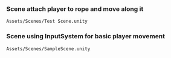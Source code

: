 ### Scene attach player to rope and move along it
`Assets/Scenes/Test Scene.unity`

### Scene using InputSystem for basic player movement
`Assets/Scenes/SampleScene.unity`
